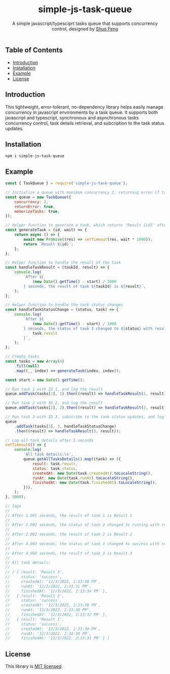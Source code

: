 <h1 align="center">simple-js-task-queue</h1>

<div align="center">
  A simple javascript/typesciprt tasks queue that supports concurrency control, designed by
  <a href="https://linkedin.com/in/shuo-feng-1030/">Shuo Feng</a>
</div>

<br />

## Table of Contents

- [Introduction](#introduction)
- [Installation](#installation)
- [Example](#example)
- [License](#license)

## Introduction

This lightweight, error-tolerant, no-dependency library helps easily manage concurrency in javascript environments by a task queue. It supports both javascript and typescript, synchronous and asynchronous tasks concurrency control, task details retrieval, and subcription to the task status updates.

## Installation

```
npm i simple-js-task-queue
```

## Example

```js
const { TaskQueue } = require('simple-js-task-queue');

// Initialize a queue with maximum concurrency 2, returning error if tasks fail, and memorizing task details
const queue = new TaskQueue({
	concurrency: 2,
	returnError: true,
	memorizeTasks: true,
});

// Helper function to generate a task, which returns "Result {id}" after {wait} seconds
const generateTask = (id, wait) => {
	return async () => {
		await new Promise((res) => setTimeout(res, wait * 1000));
		return `Result ${id}`;
	};
};

// Helper function to handle the result of the task
const handleTaskResult = (taskId, result) => {
	console.log(
		`After ${
			(new Date().getTime() - start) / 1000
		} seconds, the result of task ${taskId} is ${result}`,
	);
};

// Helper function to handle the task status changes
const handleTaskStatusChange = (status, task) => {
	console.log(
		`After ${
			(new Date().getTime() - start) / 1000
		} seconds, the status of task 3 changed to ${status} with result ${
			task.result
		}`,
	);
};

// Create tasks
const tasks = new Array(4)
	.fill(null)
	.map((_, index) => generateTask(index, index));

const start = new Date().getTime();

// Run task 1 with ID 1, and log the result
queue.addTask(tasks[1], 1).then((result) => handleTaskResult(1, result));

// Run task 2 with ID 2, and log the result
queue.addTask(tasks[2], 2).then((result) => handleTaskResult(2, result));

// Run task 3 with ID 3, subscribe to the task status updates, and log the result
queue
	.addTask(tasks[3], 3, handleTaskStatusChange)
	.then((result) => handleTaskResult(3, result));

// Log all task details after 5 seconds
setTimeout(() => {
	console.log(
		'All task details:\n',
		queue.getAllTasksDetails().map((task) => ({
			result: task.result,
			status: task.status,
			createdAt: new Date(task.createdAt).toLocaleString(),
			runAt: new Date(task.runAt).toLocaleString(),
			finishedAt: new Date(task.finishedAt).toLocaleString(),
		})),
	);
}, 5000);

// logs
//
// After 1.001 seconds, the result of task 1 is Result 1
//
// After 1.002 seconds, the status of task 3 changed to running with result undefined
//
// After 2.002 seconds, the result of task 2 is Result 2
//
// After 4.003 seconds, the status of task 3 changed to success with result Result 3
//
// After 4.003 seconds, the result of task 3 is Result 3
//
// All task details:
//
// [ { result: 'Result 3',
//     status: 'success',
//     createdAt: '12/3/2022, 2:33:30 PM',
//     runAt: '12/3/2022, 2:33:31 PM',
//     finishedAt: '12/3/2022, 2:33:34 PM' },
//   { result: 'Result 2',
//     status: 'success',
//     createdAt: '12/3/2022, 2:33:30 PM',
//     runAt: '12/3/2022, 2:33:30 PM',
//     finishedAt: '12/3/2022, 2:33:32 PM' },
//   { result: 'Result 1',
//     status: 'success',
//     createdAt: '12/3/2022, 2:33:30 PM',
//     runAt: '12/3/2022, 2:33:30 PM',
//     finishedAt: '12/3/2022, 2:33:31 PM' } ]
```

## License

This library is [MIT licensed](./LICENSE.md).
